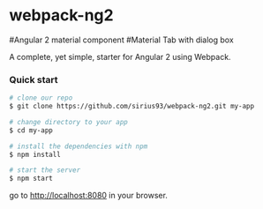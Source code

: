 # webpack-ng2
#Angular 2 material component
#Material Tab with dialog box


A complete, yet simple, starter for Angular 2 using Webpack.


### Quick start


```bash
# clone our repo
$ git clone https://github.com/sirius93/webpack-ng2.git my-app

# change directory to your app
$ cd my-app

# install the dependencies with npm
$ npm install

# start the server
$ npm start
```
go to [http://localhost:8080](http://localhost:8080) in your browser.

